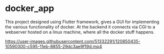 # docker_app

This project designed using Flutter framework, gives a GUI for implementing the various functionality of docker. At the backend it connects via CGI to a webserver hosted on a linux machine, where all the docker stuff happens.  



https://user-images.githubusercontent.com/51332291/120850435-10590300-c595-11eb-8855-29dc3ae9f19d.mp4

